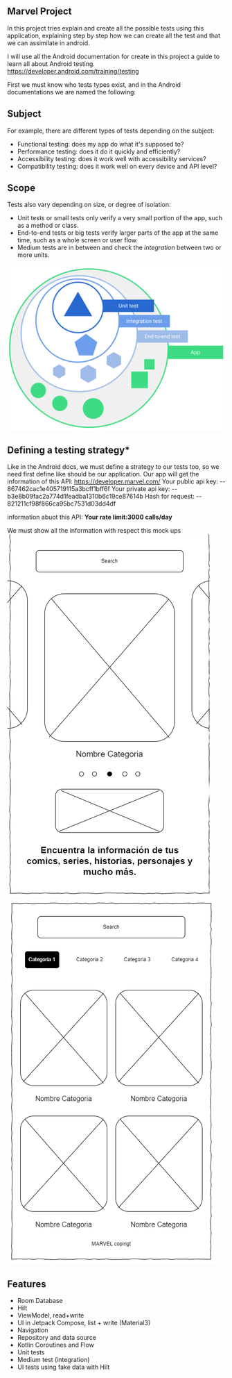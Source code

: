 ## Marvel Project

In this project tries explain and create all the possible tests using this application, explaining 
step by step how we can create all the test and that we can assimilate in android.

I will use all the Android documentation for create in this project a guide to learn all about 
Android testing. https://developer.android.com/training/testing

First we must know who tests types exist, and in the Android documentations we are named the 
following: 

## Subject
For example, there are different types of tests depending on the subject:

* Functional testing: does my app do what it's supposed to?
* Performance testing: does it do it quickly and efficiently?
* Accessibility testing: does it work well with accessibility services?
* Compatibility testing: does it work well on every device and API level?

## Scope
Tests also vary depending on size, or degree of isolation:

* Unit tests or small tests only verify a very small portion of the app, such as a method or class.
* End-to-end tests or big tests verify larger parts of the app at the same time, such as a whole 
screen or user flow.
* Medium tests are in between and check the *integration* between two or more units.

![img.png](imgDocs%2Fimg.png)

## Defining a testing strategy*
Like in the Android docs, we must define a strategy to our tests too, so we need first define like
should be our application. 
Our app will get the information of this API: https://developer.marvel.com/
Your public api key: 
-- 867462cac1e405719115a3bcff1bff6f
Your private api key:
-- b3e8b09fac2a774d1feadba1310b6c19ce87614b
Hash for request:
-- 821211cf98f866ca95bc7531d03dd4df

information abuot this API:
**Your rate limit:3000 calls/day**

We must show all the information with respect this mock ups
![Diagrama-mockup-marvel.drawio.png](imgDocs%2FDiagrama-mockup-marvel.drawio.png)
![Diagrama-mockup-marvel-2.png](imgDocs%2FDiagrama-mockup-marvel-2.png)

## Features

* Room Database
* Hilt
* ViewModel, read+write
* UI in Jetpack Compose, list + write (Material3)
* Navigation 
* Repository and data source
* Kotlin Coroutines and Flow
* Unit tests
* Medium test (integration)
* UI tests using fake data with Hilt







